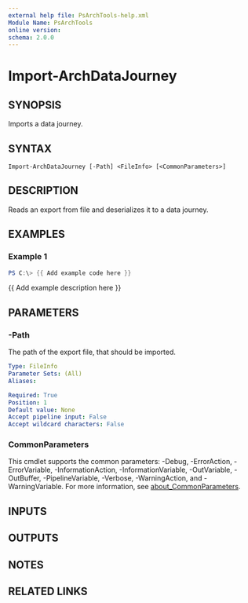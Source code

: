 ```yaml
---
external help file: PsArchTools-help.xml
Module Name: PsArchTools
online version:
schema: 2.0.0
---
```


# Import-ArchDataJourney

## SYNOPSIS
Imports a data journey.

## SYNTAX

```
Import-ArchDataJourney [-Path] <FileInfo> [<CommonParameters>]
```

## DESCRIPTION
Reads an export from file and deserializes it to a data journey.

## EXAMPLES

### Example 1
```powershell
PS C:\> {{ Add example code here }}
```

{{ Add example description here }}

## PARAMETERS

### -Path
The path of the export file, that should be imported.

```yaml
Type: FileInfo
Parameter Sets: (All)
Aliases:

Required: True
Position: 1
Default value: None
Accept pipeline input: False
Accept wildcard characters: False
```

### CommonParameters
This cmdlet supports the common parameters: -Debug, -ErrorAction, -ErrorVariable, -InformationAction, -InformationVariable, -OutVariable, -OutBuffer, -PipelineVariable, -Verbose, -WarningAction, and -WarningVariable. For more information, see [about_CommonParameters](http://go.microsoft.com/fwlink/?LinkID=113216).

## INPUTS

## OUTPUTS

## NOTES

## RELATED LINKS
